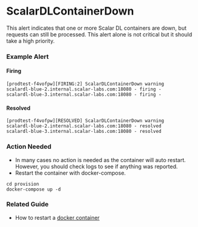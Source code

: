 # ScalarDLContainerDown
This alert indicates that one or more Scalar DL containers are down, but requests can still be processed. This alert alone is not critical but it should take a high priority.

### Example Alert

#### Firing
```
[prodtest-f4vofpw][FIRING:2] ScalarDLContainerDown warning
scalardl-blue-2.internal.scalar-labs.com:18080 - firing -
scalardl-blue-3.internal.scalar-labs.com:18080 - firing -
```

#### Resolved
```
[prodtest-f4vofpw][RESOLVED] ScalarDLContainerDown warning
scalardl-blue-2.internal.scalar-labs.com:18080 - resolved
scalardl-blue-3.internal.scalar-labs.com:18080 - resolved
```

### Action Needed
* In many cases no action is needed as the container will auto restart. However, you should check logs to see if anything was reported.
* Restart the container with docker-compose.
```console
cd provision
docker-compose up -d
```

### Related Guide
* How to restart a [docker container](./ContainerGuide.md)
